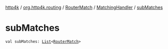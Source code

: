 [http4k](../../../index.md) / [org.http4k.routing](../../index.md) / [RouterMatch](../index.md) / [MatchingHandler](index.md) / [subMatches](./sub-matches.md)

# subMatches

`val subMatches: `[`List`](https://kotlinlang.org/api/latest/jvm/stdlib/kotlin.collections/-list/index.html)`<`[`RouterMatch`](../index.md)`>`